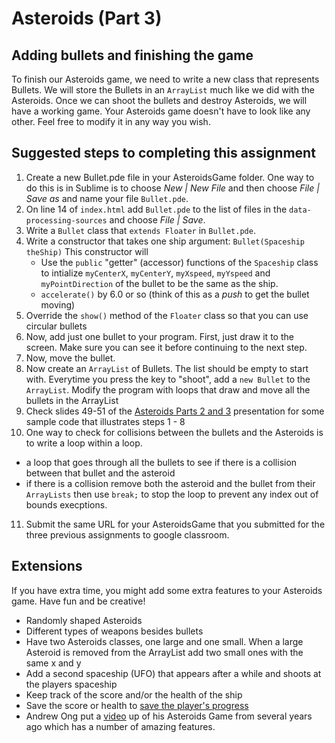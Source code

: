 Asteroids (Part 3) 
==================
Adding bullets and finishing the game
-------------------------------------
To finish our Asteroids game, we need to write a new class that represents Bullets. We will store the Bullets in an `ArrayList` much like we did with the Asteroids. Once we can shoot the bullets and destroy Asteroids, we will have a working game. Your Asteroids game doesn't have to look like any other. Feel free to modify it in any way you wish.

Suggested steps to completing this assignment
---------------------------------------------

1. Create a new Bullet.pde file in your AsteroidsGame folder. One way to do this is in Sublime is to choose *New | New File* and
then choose *File | Save as* and name your file `Bullet.pde`.
2. On line 14 of `index.html` add `Bullet.pde` to the list of files in the `data-processing-sources` and choose *File | Save*.
3. Write a `Bullet` class that `extends Floater` in `Bullet.pde`. 
4. Write a constructor that takes one ship argument: `Bullet(Spaceship theShip)` This constructor will 
   - Use the `public` "getter" (accessor) functions of the `Spaceship` class to intialize `myCenterX`, `myCenterY`, `myXspeed`, `myYspeed` and `myPointDirection` of the bullet to be the same as the ship.
   - `accelerate()` by 6.0 or so (think of this as a *push* to get the bullet moving)
5. Override the `show()` method of the `Floater` class so that you can use circular bullets
6. Now, add just one bullet to your program. First, just draw it to the screen. Make sure you can see it before continuing to the next step.
7. Now, move the bullet.
8. Now create an `ArrayList` of Bullets. The list should be empty to start with. Everytime you press the key to "shoot", add a `new Bullet` to the `ArrayList`. Modify the program with loops that draw and move all the bullets in the ArrayList
9. Check slides 49-51 of the [Asteroids Parts 2 and 3](https://docs.google.com/presentation/d/18BHIU7ZbeqyV_DKzNzGpg_vm4Oki63K7ZYkOlyPaQE8/edit?usp=sharing) presentation for some sample code that illustrates steps 1 - 8
10. One way to check for collisions between the bullets and the Asteroids is to write a loop within a loop. 
   - a loop that goes through all the bullets to see if there is a collision between that bullet and the asteroid
   - if there is a collision remove both the asteroid and the bullet from their `ArrayLists` then use `break;` to stop the loop to prevent any index out of bounds execptions.


11. Submit the same URL for your AsteroidsGame that you submitted for the three previous assignments to google classroom.

Extensions
----------
If you have extra time, you might add some extra features to your Asteroids game. Have fun and be creative!
* Randomly shaped Asteroids
* Different types of weapons besides bullets
* Have two Asteroids classes, one large and one small. When a large Asteroid is removed from the ArrayList add two small ones with the same x and y
* Add a second spaceship (UFO) that appears after a while and shoots at the players spaceship
* Keep track of the score and/or the health of the ship
* Save the score or health to [save the player's progress](https://github.com/APCSLowell/SaveProgress#how-to-save-progress)
* Andrew Ong put a [video](https://www.youtube.com/watch?v=qiRtD9vJ2K8) up of his Asteroids Game from several years ago which has a number of amazing features.
 

